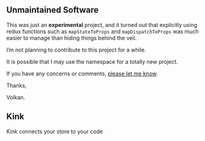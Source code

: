 ## Unmaintained Software

This was just an **experimental** project, and it turned out that explicitly using redux functions such as `mapStateToProps` and `mapDispatchToProps` was much easier to manage than hiding things behind the veil. 

I’m not planning to contribute to this project for a while.

It is possible that I may use the namespace for a totally new project.

If you have any concerns or comments, [please let me know](mailto:volkan.io).

Thanks,

Volkan.

## Kink

Kink connects your store to your code
